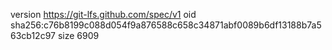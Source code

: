 version https://git-lfs.github.com/spec/v1
oid sha256:c76b8199c088d054f9a876588c658c34871abf0089b6df13188b7a563cb12c97
size 6909
